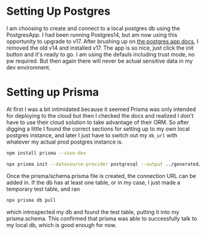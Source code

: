 # Setting Up Postgres
I am choosing to create and connect to a local postgres db using the PostgresApp. I had been running Postgres14, but am now using this opportunity to upgrade to v17. After brushing up on [the postgres app docs](https://postgresapp.com/documentation/), I removed the old v14 and installed v17. The app is so nice, just click the init button and it's ready to go. I am using the defauls including trust mode, no pw required. But then again there will never be actual sensitive data in my dev environment. 

# Setting up Prisma
At first I was a bit intimidated because it seemed Prisma was only intended for deploying to the cloud but then I checked the docs and realized I don't have to use their cloud solution to take advantage of their ORM. So after digging a little I found the correct sections for setting up to my own local postgres instance, and later I just have to switch out my `db_url` with whatever my actual prod postgres instance is. 

```bash
npm install prisma --save-dev
```

```bash
npx prisma init --datasource-provider postgresql --output ../generated/prisma
```

Once the prisma/schema.prisma file is created, the connection URL can be added in. If the db has at least one table, or in my case, I just made a temporary test table, and ran 

```bash
npx prisma db pull
```

which introspected my db and found the test table, putting it into my prisma.schema. This confirmed that prisma was able to successfully talk to my local db, which is good enough for now.